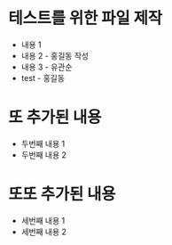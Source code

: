 # 테스트를 위한 파일 제작
- 내용 1
- 내용 2 - 홍길동 작성
- 내용 3 - 유관순
- test - 홍길동

# 또 추가된 내용
- 두번째 내용 1
- 두번째 내용 2

# 또또 추가된 내용
- 세번째 내용 1
- 세번째 내용 2